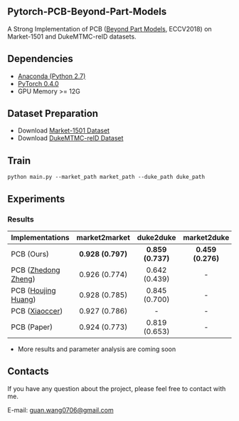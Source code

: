 ## Pytorch-PCB-Beyond-Part-Models
A Strong Implementation of PCB ([Beyond Part Models](https://arxiv.org/abs/1711.09349), ECCV2018) on Market-1501 and DukeMTMC-reID datasets.

## Dependencies
* [Anaconda (Python 2.7)](https://www.anaconda.com/download/)
* [PyTorch 0.4.0](http://pytorch.org/)
* GPU Memory >= 12G

## Dataset Preparation
* Download [Market-1501 Dataset](http://ww7.liangzheng.org/)
* Download [DukeMTMC-reID Dataset](https://github.com/layumi/DukeMTMC-reID_evaluation)

## Train
```
python main.py --market_path market_path --duke_path duke_path
```

## Experiments
### Results

| Implementations | market2market | duke2duke | market2duke | duke2market |
| ---                               | :---: | :---: | :---: | :---: |
| PCB (Ours) | **0.928 (0.797)** | **0.859 (0.737)** | **0.459 (0.276)** | **0.556 (0.287)** |
| PCB ([Zhedong Zheng](https://github.com/huanghoujing/beyond-part-models)) | 0.926 (0.774) | 0.642 (0.439) | - | - |
| PCB ([Houjing Huang](https://github.com/huanghoujing/beyond-part-models)) | 0.928 (0.785) | 0.845 (0.700) | - | - |
| PCB ([Xiaoccer](https://github.com/Xiaoccer/ReID-PCB_RPP)) |	0.927 (0.786)	| - | - | - | 
| PCB (Paper) | 0.924 (0.773) | 0.819 (0.653)	| - | - |

* More results and parameter analysis are coming soon

## Contacts
If you have any question about the project, please feel free to contact with me.

E-mail: guan.wang0706@gmail.com

